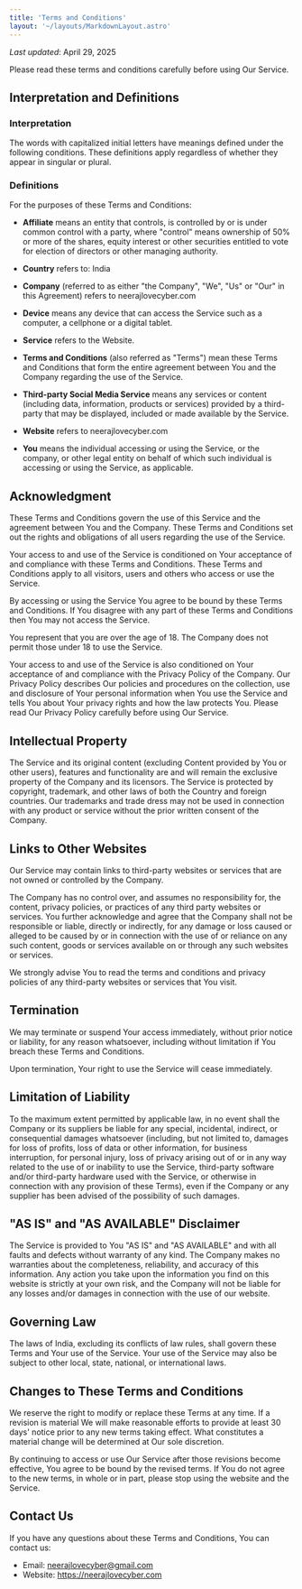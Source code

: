 ```yaml
---
title: 'Terms and Conditions'
layout: '~/layouts/MarkdownLayout.astro'
---
```


_Last updated_: April 29, 2025

Please read these terms and conditions carefully before using Our Service.

## Interpretation and Definitions

### Interpretation

The words with capitalized initial letters have meanings defined under the following conditions. These definitions apply regardless of whether they appear in singular or plural.

### Definitions

For the purposes of these Terms and Conditions:

- **Affiliate** means an entity that controls, is controlled by or is under common control with a party, where "control" means ownership of 50% or more of the shares, equity interest or other securities entitled to vote for election of directors or other managing authority.

- **Country** refers to: India

- **Company** (referred to as either "the Company", "We", "Us" or "Our" in this Agreement) refers to neerajlovecyber.com

- **Device** means any device that can access the Service such as a computer, a cellphone or a digital tablet.

- **Service** refers to the Website.

- **Terms and Conditions** (also referred as "Terms") mean these Terms and Conditions that form the entire agreement between You and the Company regarding the use of the Service.

- **Third-party Social Media Service** means any services or content (including data, information, products or services) provided by a third-party that may be displayed, included or made available by the Service.

- **Website** refers to neerajlovecyber.com

- **You** means the individual accessing or using the Service, or the company, or other legal entity on behalf of which such individual is accessing or using the Service, as applicable.

## Acknowledgment

These Terms and Conditions govern the use of this Service and the agreement between You and the Company. These Terms and Conditions set out the rights and obligations of all users regarding the use of the Service.

Your access to and use of the Service is conditioned on Your acceptance of and compliance with these Terms and Conditions. These Terms and Conditions apply to all visitors, users and others who access or use the Service.

By accessing or using the Service You agree to be bound by these Terms and Conditions. If You disagree with any part of these Terms and Conditions then You may not access the Service.

You represent that you are over the age of 18. The Company does not permit those under 18 to use the Service.

Your access to and use of the Service is also conditioned on Your acceptance of and compliance with the Privacy Policy of the Company. Our Privacy Policy describes Our policies and procedures on the collection, use and disclosure of Your personal information when You use the Service and tells You about Your privacy rights and how the law protects You. Please read Our Privacy Policy carefully before using Our Service.

## Intellectual Property

The Service and its original content (excluding Content provided by You or other users), features and functionality are and will remain the exclusive property of the Company and its licensors. The Service is protected by copyright, trademark, and other laws of both the Country and foreign countries. Our trademarks and trade dress may not be used in connection with any product or service without the prior written consent of the Company.

## Links to Other Websites

Our Service may contain links to third-party websites or services that are not owned or controlled by the Company.

The Company has no control over, and assumes no responsibility for, the content, privacy policies, or practices of any third party websites or services. You further acknowledge and agree that the Company shall not be responsible or liable, directly or indirectly, for any damage or loss caused or alleged to be caused by or in connection with the use of or reliance on any such content, goods or services available on or through any such websites or services.

We strongly advise You to read the terms and conditions and privacy policies of any third-party websites or services that You visit.

## Termination

We may terminate or suspend Your access immediately, without prior notice or liability, for any reason whatsoever, including without limitation if You breach these Terms and Conditions.

Upon termination, Your right to use the Service will cease immediately.

## Limitation of Liability

To the maximum extent permitted by applicable law, in no event shall the Company or its suppliers be liable for any special, incidental, indirect, or consequential damages whatsoever (including, but not limited to, damages for loss of profits, loss of data or other information, for business interruption, for personal injury, loss of privacy arising out of or in any way related to the use of or inability to use the Service, third-party software and/or third-party hardware used with the Service, or otherwise in connection with any provision of these Terms), even if the Company or any supplier has been advised of the possibility of such damages.

## "AS IS" and "AS AVAILABLE" Disclaimer

The Service is provided to You "AS IS" and "AS AVAILABLE" and with all faults and defects without warranty of any kind. The Company makes no warranties about the completeness, reliability, and accuracy of this information. Any action you take upon the information you find on this website is strictly at your own risk, and the Company will not be liable for any losses and/or damages in connection with the use of our website.

## Governing Law

The laws of India, excluding its conflicts of law rules, shall govern these Terms and Your use of the Service. Your use of the Service may also be subject to other local, state, national, or international laws.

## Changes to These Terms and Conditions

We reserve the right to modify or replace these Terms at any time. If a revision is material We will make reasonable efforts to provide at least 30 days' notice prior to any new terms taking effect. What constitutes a material change will be determined at Our sole discretion.

By continuing to access or use Our Service after those revisions become effective, You agree to be bound by the revised terms. If You do not agree to the new terms, in whole or in part, please stop using the website and the Service.

## Contact Us

If you have any questions about these Terms and Conditions, You can contact us:

- Email: neerajlovecyber@gmail.com
- Website: https://neerajlovecyber.com
